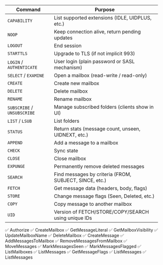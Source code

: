 | Command                     | Purpose                                                |
| --------------------------- | ------------------------------------------------------ |
| `CAPABILITY`                | List supported extensions (IDLE, UIDPLUS, etc.)        |
| `NOOP`                      | Keep connection alive, return pending updates          |
| `LOGOUT`                    | End session                                            |
| `STARTTLS`                  | Upgrade to TLS (if not implicit 993)                   |
| `LOGIN` / `AUTHENTICATE`    | User login (plain password or SASL mechanism)          |
| `SELECT` / `EXAMINE`        | Open a mailbox (read-write / read-only)                |
| `CREATE`                    | Create new mailbox                                     |
| `DELETE`                    | Delete mailbox                                         |
| `RENAME`                    | Rename mailbox                                         |
| `SUBSCRIBE` / `UNSUBSCRIBE` | Manage subscribed folders (clients show in UI)         |
| `LIST` / `LSUB`             | List folders                                           |
| `STATUS`                    | Return stats (message count, unseen, UIDNEXT, etc.)    |
| `APPEND`                    | Add a message to a mailbox                             |
| `CHECK`                     | Sync state                                             |
| `CLOSE`                     | Close mailbox                                          |
| `EXPUNGE`                   | Permanently remove deleted messages                    |
| `SEARCH`                    | Find messages by criteria (FROM, SUBJECT, SINCE, etc.) |
| `FETCH`                     | Get message data (headers, body, flags)                |
| `STORE`                     | Change message flags (Seen, Deleted, etc.)             |
| `COPY`                      | Copy message to another mailbox                        |
| `UID`                       | Version of FETCH/STORE/COPY/SEARCH using unique IDs    |


✅ Authorize
✅ CreateMailbox
✅ GetMessageLiteral
✅ GetMailboxVisibility
✅ UpdateMailboxName
✅ DeleteMailbox
✅ CreateMessage
✅ AddMessagesToMailbox
✅ RemoveMessagesFromMailbox
✅ MoveMessages
✅ MarkMessagesSeen
✅ MarkMessagesFlagged
✅ ListMailboxes
✅ ListMessages
✅ GetMessageFlags
✅ ListMessages
✅ ListMessages







